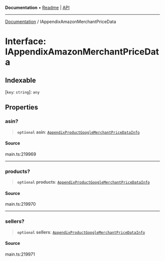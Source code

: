 **Documentation** • [Readme](../README.md) \| [API](../globals.md)

***

[Documentation](../README.md) / IAppendixAmazonMerchantPriceData

# Interface: IAppendixAmazonMerchantPriceData

## Indexable

 \[`key`: `string`\]: `any`

## Properties

### asin?

> **`optional`** **asin**: [`AppendixProductGoogleMerchantPriceDataInfo`](../classes/AppendixProductGoogleMerchantPriceDataInfo.md)

#### Source

main.ts:219969

***

### products?

> **`optional`** **products**: [`AppendixProductGoogleMerchantPriceDataInfo`](../classes/AppendixProductGoogleMerchantPriceDataInfo.md)

#### Source

main.ts:219970

***

### sellers?

> **`optional`** **sellers**: [`AppendixProductGoogleMerchantPriceDataInfo`](../classes/AppendixProductGoogleMerchantPriceDataInfo.md)

#### Source

main.ts:219971
